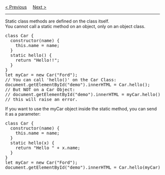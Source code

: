 <a href="/JS/Classes/Inheritance.md">&lt; Previous</a>
&nbsp;&nbsp;&nbsp;
<a href="/JS/Async/Callback.md">Next &gt;</a>
<hr>
Static class methods are defined on the class itself.
<br>
You cannot call a static method on an object, only on an object class.
<pre>
class Car {
  constructor(name) {
    this.name = name;
  }
  static hello() {
    return "Hello!!";
  }
}
let myCar = new Car("Ford");
// You can call 'hello()' on the Car Class:
document.getElementById("demo").innerHTML = Car.hello();
// But NOT on a Car Object:
// document.getElementById("demo").innerHTML = myCar.hello();
// this will raise an error.
</pre>
If you want to use the myCar object inside the static method, you can send it as a parameter:
<pre>
class Car {
  constructor(name) {
    this.name = name;
  }
  static hello(x) {
    return "Hello " + x.name;
  }
}
let myCar = new Car("Ford");
document.getElementById("demo").innerHTML = Car.hello(myCar);
</pre>
